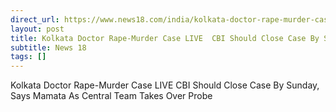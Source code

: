 ```yaml
---
direct_url: https://www.news18.com/india/kolkata-doctor-rape-murder-case-live-updates-autopsy-report-countrywide-protests-cbi-rg-kar-medical-college-hospital-calcutta-high-court-mamata-banerjee-liveblog-9015061.html
layout: post
title: Kolkata Doctor Rape-Murder Case LIVE  CBI Should Close Case By Sunday, Says Mamata As Central Team Takes Over Probe
subtitle: News 18
tags: []
---
```


Kolkata Doctor Rape-Murder Case LIVE  CBI Should Close Case By Sunday, Says Mamata As Central Team Takes Over Probe
